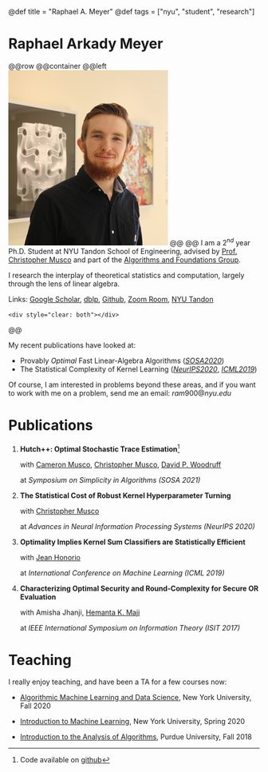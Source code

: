 @def title = "Raphael A. Meyer"
@def tags = ["nyu", "student", "research"]

# Raphael Arkady Meyer


@@row
@@container
@@left ![](/assets/sm_profile.jpg) @@
@@
I am a $2^{nd}$ year Ph.D. Student at NYU Tandon School of Engineering, advised by [Prof. Christopher Musco](https://www.chrismusco.com) and part of the [Algorithms and Foundations Group](https://wp.nyu.edu/tandonschoolofengineering-algorithms).

<!-- To compile this for publishing, run `serve(single=true, clear=true, is_final_pass=true)` and upload the _site directory. Be sure to also run `using Franklin` -->


I research the interplay of theoretical statistics and computation, largely through the lens of linear algebra.

Links:
[Google Scholar](https://scholar.google.com/citations?user=Xpi5HD0AAAAJ), 
[dblp](https://dblp.org/pid/204/4381.html), 
[Github](https://github.com/RaphaelArkadyMeyerNYU), 
[Zoom Room](https://nyu.zoom.us/my/ram900), 
[NYU Tandon](https://engineering.nyu.edu/raphael-arkady-meyer)

~~~
<div style="clear: both"></div>
~~~
@@

My recent publications have looked at:

* Provably *Optimal* Fast Linear-Algebra Algorithms (_[SOSA2020](https://arxiv.org/pdf/2010.09649.pdf)_)
* The Statistical Complexity of Kernel Learning (_[NeurIPS2020](https://arxiv.org/pdf/2006.08035.pdf)_, _[ICML2019](https://arxiv.org/pdf/1901.09087.pdf)_)

Of course, I am interested in problems beyond these areas, and if you want to work with me on a problem, send me an email: $ram900@nyu.edu$

<!-- Some high-level open questions that I think are super interesting.

* When does *adaptivity* speed up fast linear algebra? Why doesn't adaptivity speed up trace estimation (i.e. sum of eigenvalues), but does seem to speed up estimating the top eigenvalue?
 -->

<!-- \tableofcontents --> <!-- you can use \toc as well -->

# Publications

1.  **Hutch++: Optimal Stochastic Trace Estimation**[^hutchcode]
    
    with [Cameron Musco](https://people.cs.umass.edu/~cmusco/), [Christopher Musco](https://www.chrismusco.com/), [David P. Woodruff](http://www.cs.cmu.edu/~dwoodruf/)
    
    at _Symposium on Simplicity in Algorithms (SOSA 2021)_

1.  **The Statistical Cost of Robust Kernel Hyperparameter Turning**
    
    with [Christopher Musco](https://www.chrismusco.com/)

    at _Advances in Neural Information Processing Systems (NeurIPS 2020)_

1.  **Optimality Implies Kernel Sum Classifiers are Statistically Efficient**

    with [Jean Honorio](https://www.cs.purdue.edu/homes/jhonorio/)

    at _International Conference on Machine Learning (ICML 2019)_
    
1.  **Characterizing Optimal Security and Round-Complexity for Secure OR Evaluation**

    with Amisha Jhanji, [Hemanta K. Maji](https://www.cs.purdue.edu/homes/hmaji/)

    at _IEEE International Symposium on Information Theory (ISIT 2017)_

[^hutchcode]: Code available on [github](https://github.com/RaphaelArkadyMeyerNYU/hutchplusplus)

# Teaching

I really enjoy teaching, and have been a TA for a few courses now:

* [Algorithmic Machine Learning and Data Science](https://www.chrismusco.com/amlds2020/), New York University, Fall 2020

* [Introduction to Machine Learning](https://www.chrismusco.com/introml/), New York University, Spring 2020

* [Introduction to the Analysis of Algorithms](https://www.cs.purdue.edu/homes/pdrineas/documents/CS381-Fall18/index.html), Purdue University, Fall 2018
